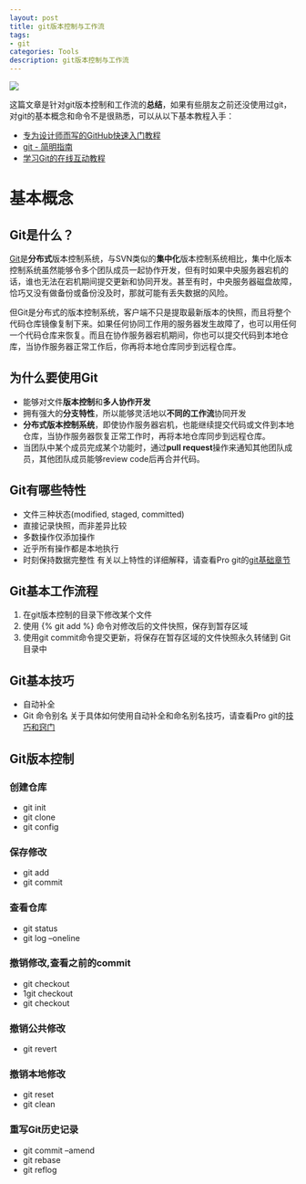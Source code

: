```yaml
---
layout: post
title: git版本控制与工作流
tags:
- git
categories: Tools
description: git版本控制与工作流
---
```


![](http://ww2.sinaimg.cn/mw690/5ecfffbajw1f6f8tjlsk1g20ng0b40tz.gif)

这篇文章是针对git版本控制和工作流的**总结**，如果有些朋友之前还没使用过git，对git的基本概念和命令不是很熟悉，可以从以下基本教程入手：
 
- [专为设计师而写的GitHub快速入门教程](http://www.ui.cn/detail/20957.html)  
- [git - 简明指南](http://rogerdudler.github.io/git-guide/index.zh.html)   
- [学习Git的在线互动教程](http://pcottle.github.io/learnGitBranching/) 

# 基本概念

## Git是什么？

[Git](https://git-scm.com/)是**分布式**版本控制系统，与SVN类似的**集中化**版本控制系统相比，集中化版本控制系统虽然能够令多个团队成员一起协作开发，但有时如果中央服务器宕机的话，谁也无法在宕机期间提交更新和协同开发。甚至有时，中央服务器磁盘故障，恰巧又没有做备份或备份没及时，那就可能有丢失数据的风险。   

但Git是分布式的版本控制系统，客户端不只是提取最新版本的快照，而且将整个代码仓库镜像复制下来。如果任何协同工作用的服务器发生故障了，也可以用任何一个代码仓库来恢复。而且在协作服务器宕机期间，你也可以提交代码到本地仓库，当协作服务器正常工作后，你再将本地仓库同步到远程仓库。

## 为什么要使用Git

- 能够对文件**版本控制**和**多人协作开发**    
- 拥有强大的**分支特性**，所以能够灵活地以**不同的工作流**协同开发    
- **分布式版本控制系统**，即使协作服务器宕机，也能继续提交代码或文件到本地仓库，当协作服务器恢复正常工作时，再将本地仓库同步到远程仓库。
- 当团队中某个成员完成某个功能时，通过**pull request**操作来通知其他团队成员，其他团队成员能够review code后再合并代码。

## Git有哪些特性

- 文件三种状态(modified, staged, committed)
- 直接记录快照，而非差异比较
- 多数操作仅添加操作
- 近乎所有操作都是本地执行
- 时刻保持数据完整性
有关以上特性的详细解释，请查看Pro git的[git基础章节](http://iissnan.com/progit/html/zh/ch1_3.html)

## Git基本工作流程

1. 在git版本控制的目录下修改某个文件
2. 使用 {% git add %} 命令对修改后的文件快照，保存到暂存区域
3. 使用git commit命令提交更新，将保存在暂存区域的文件快照永久转储到 Git 目录中

## Git基本技巧

- 自动补全
- Git 命令别名
关于具体如何使用自动补全和命名别名技巧，请查看Pro git的[技巧和窍门](http://iissnan.com/progit/html/zh/ch2_7.html)

## Git版本控制

### 创建仓库 

- git init 
- git clone 
- git config

### 保存修改 
- git add 
- git commit

### 查看仓库 
- git status 
- git log –oneline

### 撤销修改,查看之前的commit 
- git checkout 
- 1git checkout 
- git checkout

### 撤销公共修改 
- git revert

### 撤销本地修改 
- git reset 
- git clean 

### 重写Git历史记录 
- git commit –amend 
- git rebase 
- git reflog



